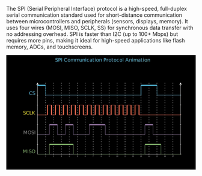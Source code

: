 The SPI (Serial Peripheral Interface) protocol is a high-speed, full-duplex serial communication standard used for short-distance communication between microcontrollers and peripherals (sensors, displays, memory). It uses four wires (MOSI, MISO, SCLK, SS) for synchronous data transfer with no addressing overhead. SPI is faster than I2C (up to 100+ Mbps) but requires more pins, making it ideal for high-speed applications like flash memory, ADCs, and touchscreens.

![Animation Preview](preview.png)

